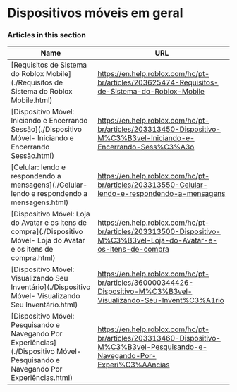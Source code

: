 # Dispositivos móveis em geral  
### Articles in this section
Name|URL
-|-
[Requisitos de Sistema do Roblox Mobile](./Requisitos de Sistema do Roblox Mobile.html) |https://en.help.roblox.com/hc/pt-br/articles/203625474-Requisitos-de-Sistema-do-Roblox-Mobile
[Dispositivo Móvel: Iniciando e Encerrando Sessão](./Dispositivo Móvel- Iniciando e Encerrando Sessão.html) |https://en.help.roblox.com/hc/pt-br/articles/203313450-Dispositivo-M%C3%B3vel-Iniciando-e-Encerrando-Sess%C3%A3o
[Celular: lendo e respondendo a mensagens](./Celular- lendo e respondendo a mensagens.html) |https://en.help.roblox.com/hc/pt-br/articles/203313550-Celular-lendo-e-respondendo-a-mensagens
[Dispositivo Móvel: Loja do Avatar e os itens de compra](./Dispositivo Móvel- Loja do Avatar e os itens de compra.html) |https://en.help.roblox.com/hc/pt-br/articles/203313500-Dispositivo-M%C3%B3vel-Loja-do-Avatar-e-os-itens-de-compra
[Dispositivo Móvel: Visualizando Seu Inventário](./Dispositivo Móvel- Visualizando Seu Inventário.html) |https://en.help.roblox.com/hc/pt-br/articles/360000344426-Dispositivo-M%C3%B3vel-Visualizando-Seu-Invent%C3%A1rio
[Dispositivo Móvel: Pesquisando e Navegando Por Experiências](./Dispositivo Móvel- Pesquisando e Navegando Por Experiências.html) |https://en.help.roblox.com/hc/pt-br/articles/203313460-Dispositivo-M%C3%B3vel-Pesquisando-e-Navegando-Por-Experi%C3%AAncias